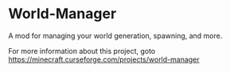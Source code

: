 # World-Manager
A mod for managing your world generation, spawning, and more.

For more information about this project, goto https://minecraft.curseforge.com/projects/world-manager
